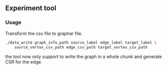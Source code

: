 ## Experiment tool

### Usage
Transform the csv file to graphar file.

```bash
./data_write graph_info_path source_label edge_label target_label \
    source_vertex_csv_path edge_csv_path target_vertex_csv_path
```

the tool now only support to write the graph in a whole chunk and generate CSR
for the edge.
